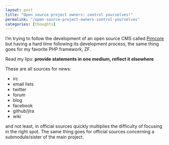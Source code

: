 ```yaml
---
layout: post
title: "Open source project owners: control yourselves!"
permalink: "/open-source-project-owners-control-yourselves"
categories: [thoughts]
---
```


I’m trying to follow the development of an open source CMS called <a href="http://pimcore.org">Pimcore</a> but having a hard time following its development process, the same thing goes for my favorite PHP framework, ZF.

Read my lips: <strong>provide statements in one medium, reflect it elsewhere</strong>

These are all sources for news:
<ul>
	<li>irc</li>
	<li>email lists</li>
	<li>twitter</li>
	<li>forum</li>
	<li>blog</li>
	<li>facebook</li>
	<li>github/jira</li>
	<li>wiki</li>
</ul>
and not least, in official sources quickly multiplies the difficulty of focusing in the right spot. The same thing goes for official sources concerning a submodule/sister of the main project.
